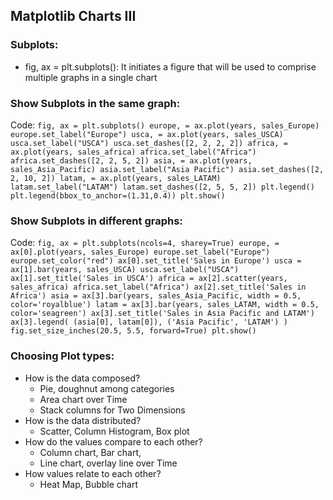 ## Matplotlib Charts III

### Subplots:
- fig, ax = plt.subplots(): It initiates a figure that will be used to comprise multiple graphs in a single chart

### Show Subplots in the same graph:

Code:
      ```
      fig, ax = plt.subplots()
      europe, = ax.plot(years, sales_Europe)
      europe.set_label("Europe")
      usca, = ax.plot(years, sales_USCA)
      usca.set_label("USCA")
      usca.set_dashes([2, 2, 2, 2])
      africa, = ax.plot(years, sales_africa)
      africa.set_label("Africa")
      africa.set_dashes([2, 2, 5, 2])
      asia, = ax.plot(years, sales_Asia_Pacific)
      asia.set_label("Asia Pacific")
      asia.set_dashes([2, 2, 10, 2])
      latam, = ax.plot(years, sales_LATAM)
      latam.set_label("LATAM")
      latam.set_dashes([2, 5, 5, 2])
      plt.legend()
      plt.legend(bbox_to_anchor=(1.31,0.4))
      plt.show()
      ```


### Show Subplots in different graphs:

Code:
     ```
      fig, ax = plt.subplots(ncols=4, sharey=True)
      europe, = ax[0].plot(years, sales_Europe)
      europe.set_label("Europe")
      europe.set_color("red")
      ax[0].set_title('Sales in Europe')
      usca = ax[1].bar(years, sales_USCA)
      usca.set_label("USCA")
      ax[1].set_title('Sales in USCA')
      africa = ax[2].scatter(years, sales_africa)
      africa.set_label("Africa")
      ax[2].set_title('Sales in Africa')
      asia = ax[3].bar(years, sales_Asia_Pacific, width = 0.5, color='royalblue')
      latam = ax[3].bar(years, sales_LATAM, width = 0.5, color='seagreen')
      ax[3].set_title('Sales in Asia Pacific and LATAM')
      ax[3].legend( (asia[0], latam[0]), ('Asia Pacific', 'LATAM') )
      fig.set_size_inches(20.5, 5.5, forward=True)
      plt.show()
      ```


### Choosing Plot types:

- How is the data composed?
  - Pie, doughnut among categories
  - Area chart over Time
  - Stack columns for Two Dimensions
- How is the data distributed?
  - Scatter, Column Histogram, Box plot
- How do the values compare to each other?
  - Column chart, Bar chart,
  - Line chart, overlay line over Time
- How values relate to each other?
  - Heat Map, Bubble chart



